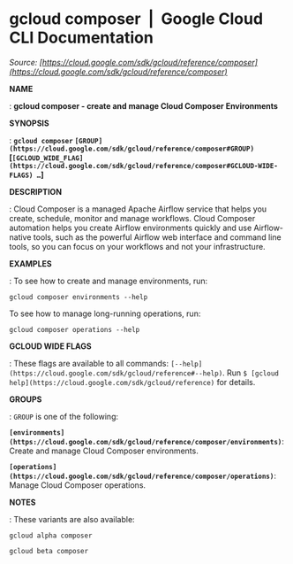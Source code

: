 # gcloud composer  |  Google Cloud CLI Documentation

*Source: [https://cloud.google.com/sdk/gcloud/reference/composer](https://cloud.google.com/sdk/gcloud/reference/composer)*

**NAME**

: **gcloud composer - create and manage Cloud Composer Environments**

**SYNOPSIS**

: **`gcloud composer` `[GROUP](https://cloud.google.com/sdk/gcloud/reference/composer#GROUP)` [`[GCLOUD_WIDE_FLAG](https://cloud.google.com/sdk/gcloud/reference/composer#GCLOUD-WIDE-FLAGS) …`]**

**DESCRIPTION**

: Cloud Composer is a managed Apache Airflow service that helps you create,
schedule, monitor and manage workflows. Cloud Composer automation helps you
create Airflow environments quickly and use Airflow-native tools, such as the
powerful Airflow web interface and command line tools, so you can focus on your
workflows and not your infrastructure.

**EXAMPLES**

: To see how to create and manage environments, run:

```
gcloud composer environments --help
```

To see how to manage long-running operations, run:

```
gcloud composer operations --help
```

**GCLOUD WIDE FLAGS**

: These flags are available to all commands: `[--help](https://cloud.google.com/sdk/gcloud/reference#--help)`.
Run `$ [gcloud help](https://cloud.google.com/sdk/gcloud/reference)` for details.

**GROUPS**

: ``GROUP`` is one of the following:

**`[environments](https://cloud.google.com/sdk/gcloud/reference/composer/environments)`**:
Create and manage Cloud Composer environments.

**`[operations](https://cloud.google.com/sdk/gcloud/reference/composer/operations)`**:
Manage Cloud Composer operations.

**NOTES**

: These variants are also available:

```
gcloud alpha composer
```

```
gcloud beta composer
```